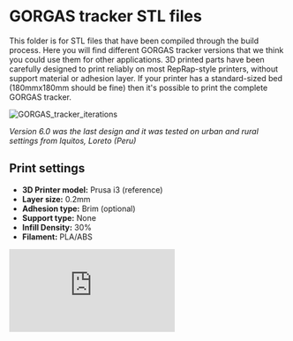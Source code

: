 # GORGAS tracker STL files
This folder is for STL files that have been compiled through the build process. Here you will find different GORGAS tracker versions that we think you could use them for other applications. 3D printed parts have been carefully designed to print reliably on most RepRap-style printers, without support material or adhesion layer. If your printer has a standard-sized bed (180mmx180mm should be fine) then it's possible to print the complete GORGAS tracker.

![GORGAS_tracker_iterations](https://github.com/healthinnovation/gorgas_tracker/blob/master/images/GORGAS_tracker_iterations.png)

_Version 6.0 was the last design and it was tested on urban and rural settings from Iquitos, Loreto (Peru)_

## Print settings
* **3D Printer model:** Prusa i3 (reference)
* **Layer size:** 0.2mm
* **Adhesion type:** Brim (optional)
* **Support type:** None
* **Infill Density:** 30%
* **Filament:** PLA/ABS

![GORGAS_tracker](https://embed.github.com/view/3d/skalnik/secret-bear-clip/master/stl/clip.stl)
